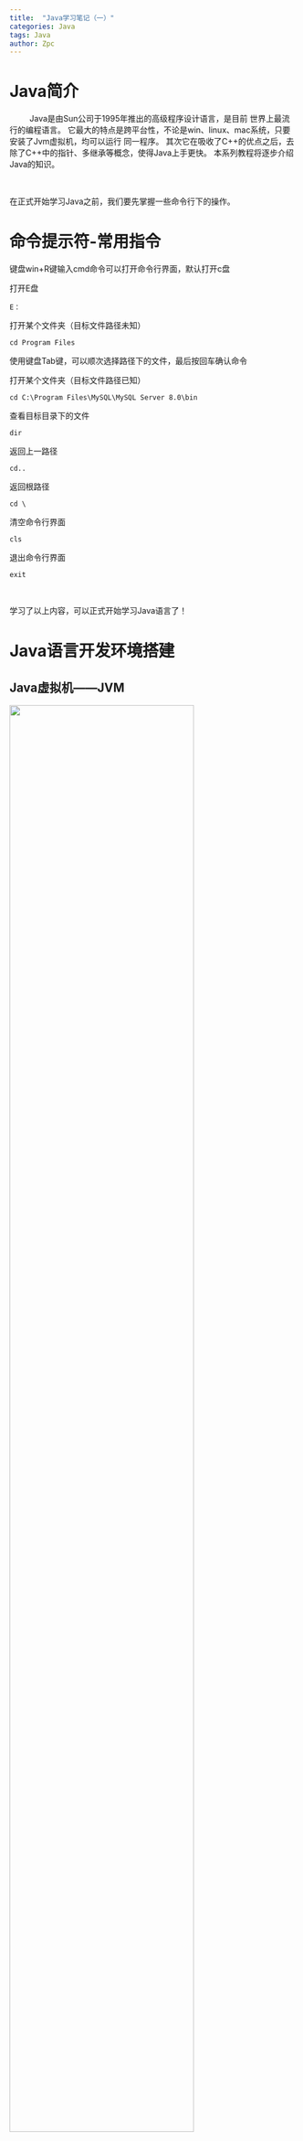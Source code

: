 ```yaml
---
title:  "Java学习笔记（一）"
categories: Java
tags: Java
author: Zpc
---
```


# Java简介
 &ensp;&ensp;&ensp;&ensp;&ensp;Java是由Sun公司于1995年推出的高级程序设计语言，是目前
 世界上最流行的编程语言。
 它最大的特点是跨平台性，不论是win、linux、mac系统，只要安装了Jvm虚拟机，均可以运行
 同一程序。
 其次它在吸收了C++的优点之后，去除了C++中的指针、多继承等概念，使得Java上手更快。
 本系列教程将逐步介绍Java的知识。







<br>


在正式开始学习Java之前，我们要先掌握一些命令行下的操作。

# 命令提示符-常用指令

键盘win+R键输入cmd命令可以打开命令行界面，默认打开c盘

打开E盘
```shell
E：
```

打开某个文件夹（目标文件路径未知）
```shell
cd Program Files
```
使用键盘Tab键，可以顺次选择路径下的文件，最后按回车确认命令

打开某个文件夹（目标文件路径已知）
```shell
cd C:\Program Files\MySQL\MySQL Server 8.0\bin
```

查看目标目录下的文件
```shell
dir
```

返回上一路径
```shell
cd..
```

返回根路径
```shell
cd \
```

清空命令行界面
```shell
cls
```

退出命令行界面
```shell
exit
```
<br>

学习了以上内容，可以正式开始学习Java语言了！

# Java语言开发环境搭建

## Java虚拟机——JVM

<img src="https://github.com/ZZzzpc/my_picture/raw/main/1.png" width="80%">

可以看到，不论是什么系统，安装了对应的Jvm，即Java虚拟机，我们编写的Java代码，都可以完美的运行在Jvm上。

## JRE和JDK
JRE：Java程序的运行环境，包含了JVM和运行时所需要的核心类库。
JDK：Java程序开发工具包，包含了JRE和开发人员使用的工具。

如果我们只需要运行已有的Java程序，只需要安装JRE。
如果我们想开发全新的Java程序，必须安装JDK。

说了这么多，这些概念可能会混淆，下面这幅图展示了几种概念的关系。
<img src="https://github.com/ZZzzpc/my_picture/raw/main/2.png" width="80%">

## JDK下载
JDK包含了JRE和我们开发所需要的工具，在ORACLE官网可以免费获取。
安装教程非常简单，一路next即可。安装好后需要将Java添加到环境变量里。环境是否搭建好可以在cmd命令行里验证。
输入
```shell
java -version
```
若能显示Java版本号，环境即搭建好了。


# 编写Helloworld程序

## 第一个Java程序

&ensp;&ensp;&ensp;&ensp;&ensp;在编写程序之前，我们先来了解一下Java程序的开发步骤。如图可以看到，java源程序由开发人员编写，由javac.exe将源程序编译成.class文件，再由java.exe将.class文件放到Jvm虚拟机中运行。目前流行的集成开发环境（IDE）比如Eclipse、IDEA等只是将这个流程打包起来了，背后的原理是不变的。

<img src="https://github.com/ZZzzpc/my_picture/raw/main/3.png" width="80%">

新建一个txt文件，命名为HelloWorld，打开输入
```java
public class HelloWorld{
  public static void main(String[] args){
    System.out.println("Hello world!");
  }
}
```
Ctrl+S保存后，将txt文件后缀.txt改为.java。便完成了一个Java程序的源程序。

下一步我们用java获得.class文件。打开cmd命令行界面到保存Java源程序的路径，然后输入

```shell
javac HelloWorld.java
```

完成后我们可以发现路径下多了一个.class文件，这样我们离成功越来越近了！继续输入

```shell
java HelloWorld
```
就可以看到输出了！


## 程序注释与HelloWorld说明

单行注释
```java
// 单行注释内容
```

多行注释
```java
/*
 多行注释内容
*/
```

类名必须与文件名称完全一致（大小写也要一致）
```java
public class HelloWorld{

}
```

第二行写法固定，代表main方法，是程序的入口
```java
public static void main(String[] args){

}
```


# 关键字

特点：1、英文小写字母  
&ensp;&ensp;&ensp;&ensp;&ensp; 2、在增强型编辑器中有特殊颜色

# 标识符

指在程序中，自己定义的内容。

命名规则：
 - 可以包含26个英文字母、数字、$符号和_下划线。
 - 不能以数字开头。
 - 不能是关键字。

# 常量

常量：在程序运行期间，固定不变的量。

分类：
> 字符串常量：凡是用双引号引起来的部分，叫做字符串常量。如"abc"    
> 整数常量：没有小数点的数字   如"2"    
> 浮点数常量：有小数点的数字   如"2.2"    
> 字符常量：凡是用单引号引起的单个字符   如'A'     
> 布尔常量：只有两个值      true   false   
> 空常量：null。表示没有任何数据

可以打印出来看看
```java
public class Demo {
   public static void main(String[] args) {
       //字符串常量
       System.out.println("ABC");
       System.out.println("");
       System.out.println("123");

       //整数常量
       System.out.println("123");
       System.out.println("-123");

       //浮点数常量
       System.out.println("3.14");
       System.out.println("-3.14");

       //字符常量
       System.out.println('A');
       System.out.println('6');

       //布尔常量
       System.out.println(true);
       System.out.println(false);

       //空常量
       System.out.println(null); //错误 空常量不能打印
   }
}
```

<br>
<br>

未完待续...... ^_^


=====================================================================
